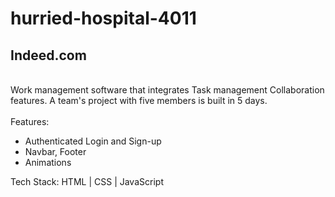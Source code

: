 # hurried-hospital-4011

## Indeed.com

<br/>Work management software that integrates Task management Collaboration features. A team's project with five members is built in 5 days.
<br/>
<br/>Features:
- Authenticated Login and Sign-up
- Navbar, Footer
- Animations <br/>


Tech Stack: HTML | CSS | JavaScript

